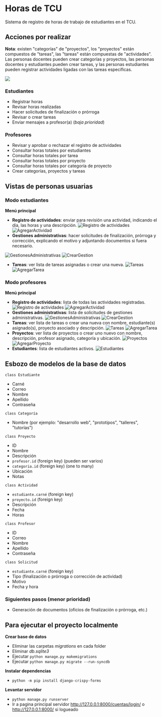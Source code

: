 # Horas de TCU

Sistema de registro de horas de trabajo de estudiantes en el TCU.

## Acciones por realizar

**Nota**: existen "categorías" de "proyectos", los "proyectos" están compuestos de "tareas", las "tareas" están compuestas de "actividades". Las personas docentes pueden crear categorías y proyectos, las personas docentes y estudiantes pueden crear tareas, y las personas estudiantes pueden registrar actividades ligadas con las tareas específicas.

[![](https://mermaid.ink/img/pako:eNpdj88KgkAQh19lmZOBHrp6CPzbNchb22FwJ11KV9Y1EPGReoperG1TouY0_L6PHzMTlEoQhFBp7GpWpLxldqJTgoYqpZ8P7M8sCHYs9g5ajVQaxbabjxU7kHgFasJ-CRMXpl5UGnmXAgWtJHIk-_a0C8gcyH97chfu_3rAh4Z0g1LYm6e3ycHU1BCH0K4C9ZUDb2frDZ2wP2RCGqUhvOCtJx9wMOo4tiWERg-0SqlE-3-zWPMLqmhVgQ)](https://mermaid-js.github.io/mermaid-live-editor/edit#pako:eNpdj88KgkAQh19lmZOBHrp6CPzbNchb22FwJ11KV9Y1EPGReoperG1TouY0_L6PHzMTlEoQhFBp7GpWpLxldqJTgoYqpZ8P7M8sCHYs9g5ajVQaxbabjxU7kHgFasJ-CRMXpl5UGnmXAgWtJHIk-_a0C8gcyH97chfu_3rAh4Z0g1LYm6e3ycHU1BCH0K4C9ZUDb2frDZ2wP2RCGqUhvOCtJx9wMOo4tiWERg-0SqlE-3-zWPMLqmhVgQ)

### Estudiantes

- Registrar horas
- Revisar horas realizadas
- Hacer solicitudes de finalización o prórroga
- Revisar o crear tareas
- Enviar mensajes a profesor(a) (_baja prioridad_)

### Profesores

- Revisar y aprobar o rechazar el registro de actividades
- Consultar horas totales por estudiantes
- Consultar horas totales por tarea
- Consultar horas totales por proyecto
- Consultar horas totales por categoría de proyecto
- Crear categorías, proyectos y tareas

## Vistas de personas usuarias

### Modo estudiantes

**Menú principal**
- **Registro de actividades**: enviar para revisión una actividad, indicando el día, las horas y una descripción.
![Registro de actividades](DesignImages/Estudiantes/RegistroDeActividades.PNG)
![AgregarActividad](DesignImages/Estudiantes/AgregarActividad.PNG)
- **Gestiones administrativas**: hacer solicitudes de finalización, prórroga y corrección, explicando el motivo y adjuntando documentos si fuera necesario.

![GestionesAdministrativas](DesignImages/Estudiantes/GestionesAdministrativas.PNG)
![CrearGestion](DesignImages/Estudiantes/CrearGestion.PNG)
- **Tareas**: ver lista de tareas asignadas o crear una nueva.
![Tareas](DesignImages/Estudiantes/Tareas.PNG)
![AgregarTarea](DesignImages/Estudiantes/AgregarTarea.PNG)

### Modo profesores

**Menú principal**
- **Registro de actividades**: lista de todas las actividades registradas.
![Registro de actividades](DesignImages/Profesores/RegistroDeActividades.PNG)
![AgregarActividad](DesignImages/Profesores/AgregarActividad.PNG)
- **Gestiones administrativas**: lista de solicitudes de gestiones administrativas.
![GestionesAdministrativas](DesignImages/Profesores/GestionesAdministrativas.PNG)
![CrearGestion](DesignImages/Profesores/CrearGestion.PNG)
- **Tareas**: ver lista de tareas o crear una nueva con nombre, estudiante(s) asignado(s), proyecto asociado y descripción.
![Tareas](DesignImages/Profesores/Tareas.PNG)
![AgregarTarea](DesignImages/Profesores/AgregarTarea.PNG)
- **Proyectos**: ver lista de proyectos o crear uno nuevo con nombre, descripción, profesor asignado, categoría y ubicación.
![Proyectos](DesignImages/Profesores/Proyectos.PNG)
![AgregarProyecto](DesignImages/Profesores/AgregarProyecto.PNG)
- **Estudiantes**: lista de estudiantes activos.
![Estudiantes](DesignImages/Profesores/Estudiantes.PNG)

## Esbozo de modelos de la base de datos

`class Estudiante`

- Carné
- Correo
- Nombre
- Apellido
- Contraseña

`class Categoría`

- Nombre (por ejemplo: "desarrollo web", "prototipos", "talleres", "tutorías")

`class Proyecto`

- ID
- Nombre
- Descripción
- `profesor.id` (foreign key) (pueden ser varios)
- `categoria.id` (foreign key) (one to many)
- Ubicación
- Notas

`class Actividad`

- `estudiante.carné` (foreign key)
- `proyecto.id` (foreign key)
- Descripción
- Fecha
- Horas

`class Profesor`

- ID
- Correo
- Nombre
- Apellido
- Contraseña

`class Solicitud`

- `estudiante.carné` (foreign key)
- Tipo (finalización o prórroga o corrección de actividad)
- Motivo
- Fecha y hora

### Siguientes pasos (menor prioridad)

- Generación de documentos (oficios de finalización o prórroga, etc.)

## Para ejecutar el proyecto localmente

**Crear base de datos**
- Eliminar las carpetas _migrations_ en cada folder
- Eliminar _db.sqlite3_
- Ejecutar `python manage.py makemigrations`
- Ejecutar `python manage.py migrate --run-syncdb`

**Instalar dependencias**
- `python -m pip install django-crispy-forms`

**Levantar servidor**
- `python manage.py runserver`
- Ir a pagina principal servidor http://127.0.0.1:8000/cuentas/login/ o http://127.0.0.1:8000/ si logueado

